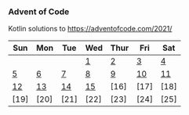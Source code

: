 ### Advent of Code

Kotlin solutions to https://adventofcode.com/2021/

| Sun  | Mon  | Tue  | Wed  | Thur | Fri  | Sat  |
|------|------|------|------|------|------|------|
|      |      |      | [1]  | [2]  | [3]  | [4]  |
| [5]  | [6]  | [7]  | [8]  | [9]  | [10] | [11] |
| [12] | [13] | [14] | [15] | [16] | [17] | [18] |
| [19] | [20] | [21] | [22] | [23] | [24] | [25] |

[1]: src/Day01.kt
[2]: src/Day02.kt
[3]: src/Day03.kt
[4]: src/Day04.kt
[5]: src/Day05.kt
[6]: src/Day06.kt
[7]: src/Day07.kt
[8]: src/Day08.kt
[9]: src/Day09.kt
[10]: src/Day10.kt
[11]: src/Day11.kt
[12]: src/Day12.kt
[13]: src/Day13.kt
[14]: src/Day14.kt
[15]: src/Day15.kt
